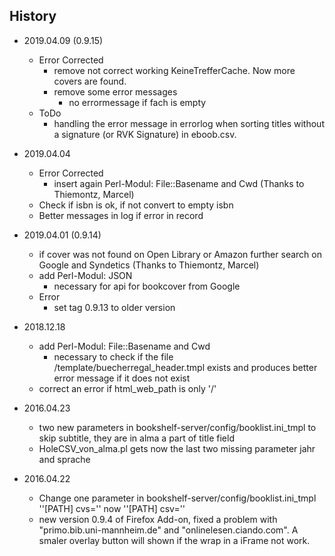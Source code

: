 ## History
- 2019.04.09 (0.9.15)
  - Error Corrected
    - remove not correct working KeineTrefferCache. Now more covers are found.
    - remove some error messages
      - no errormessage if fach is empty
  - ToDo
    - handling the error message in errorlog when sorting titles without a signature (or RVK Signature) in eboob.csv.

- 2019.04.04
  - Error Corrected
    - insert again Perl-Modul: File::Basename and Cwd (Thanks to Thiemontz, Marcel)
  - Check if isbn is ok, if not convert to empty isbn
  - Better messages in log if error in record

- 2019.04.01 (0.9.14)
  - if cover was not found on Open Library or Amazon further search on Google and Syndetics (Thanks to Thiemontz, Marcel)
  - add Perl-Modul: JSON
    - necessary for api for bookcover from Google
  - Error
    - set tag 0.9.13 to older version

- 2018.12.18
  - add Perl-Modul: File::Basename and Cwd
    - necessary to check if the file /template/buecherregal_header.tmpl exists and produces better error message if it does not exist
  - correct an error if html_web_path is only '/'

- 2016.04.23
  - two new parameters in bookshelf-server/config/booklist.ini_tmpl to skip subtitle, they are in alma a part of title field
  - HoleCSV_von_alma.pl gets now the last two missing parameter jahr and sprache

- 2016.04.22
  - Change one parameter in bookshelf-server/config/booklist.ini_tmpl ''[PATH] cvs='' now ''[PATH] csv=''
  - new version 0.9.4 of Firefox Add-on, fixed a problem with "primo.bib.uni-mannheim.de" and "onlinelesen.ciando.com". A smaler overlay button will shown if the wrap in a iFrame not work.
